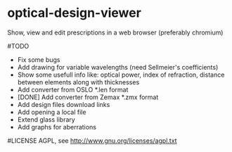 optical-design-viewer
==============

Show, view and edit prescriptions in a web browser (preferably chromium)

#TODO
* Fix some bugs
* Add drawing for variable wavelengths (need Sellmeier's coefficients)
* Show some usefull info like: optical power, index of refraction, distance between elements along with thicknesses
* Add converter from OSLO *.len format
* [DONE] Add converter from Zemax *.zmx format
* Add design files download links
* Add opening a local file
* Extend glass library
* Add graphs for aberrations

#LICENSE
AGPL, see http://www.gnu.org/licenses/agpl.txt
